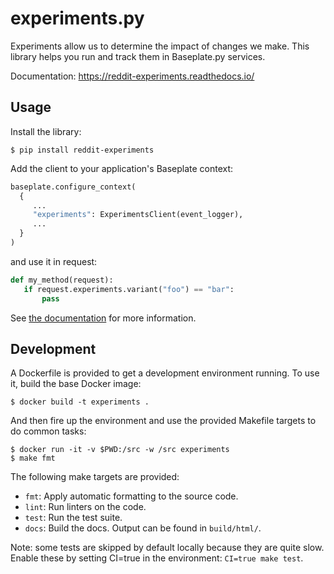 # experiments.py

Experiments allow us to determine the impact of changes we make. This library
helps you run and track them in Baseplate.py services.

Documentation: https://reddit-experiments.readthedocs.io/

## Usage

Install the library:

```console
$ pip install reddit-experiments
```

Add the client to your application's Baseplate context:

```python
baseplate.configure_context(
  {
     ...
     "experiments": ExperimentsClient(event_logger),
     ...
  }
)
```

and use it in request:

```python
def my_method(request):
   if request.experiments.variant("foo") == "bar":
       pass
```

See [the documentation] for more information.

[the documentation]: https://reddit-experiments.readthedocs.io/

## Development

A Dockerfile is provided to get a development environment running. To use it,
build the base Docker image:

```console
$ docker build -t experiments .
```

And then fire up the environment and use the provided Makefile targets to do
common tasks:

```console
$ docker run -it -v $PWD:/src -w /src experiments
$ make fmt
```

The following make targets are provided:

* `fmt`: Apply automatic formatting to the source code.
* `lint`: Run linters on the code.
* `test`: Run the test suite.
* `docs`: Build the docs. Output can be found in `build/html/`.

Note: some tests are skipped by default locally because they are quite slow.
Enable these by setting CI=true in the environment: `CI=true make test`.
